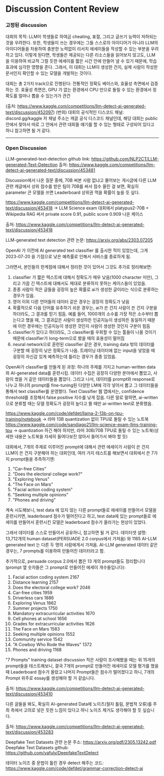 # Discussion Content Review

### 고정된 discussion
대회의 목적: LLM이 학생들로 하여금 cheating, 표절, 그리고 글쓰기 능력이 저하되는 것을 우려한다. 또한, 학생들이 쓰는 경우에는 그들 스스로의 아이디어가 아니라 LLM의 아이디어들을 차용하여 충분한 노력없이 리서치 에세이들을 작성할 수 있는 부분을 우려하고 있다. 이렇게 된다면, 학생들은 제공되는 다른 리소스들을 읽어보지 않고도, LLM을 이용하여 비교적 그럴 듯한 에세이를 짧은 시간 안에 만들어 낼 수 있기 때문에, 학습 효과에 심각한 영향을 준다. 그래서, 이 대회는 LLM이 생성한 건지, 실제 사람이 작성한 문서인지 확인할 수 있는 모델을 개발하는 것이다. 

대회는 총 2가지 track으로 진행된다: 전통적인 정확도 베이스와, 효율성 측면에서 검증하는 것. 효율성 측면은, GPU 가 없는 환경에서 CPU 만으로 돌릴 수 있는 환경에서 정확도를 얼마나 뽑을 수 있는가가 관건


(출처: https://www.kaggle.com/competitions/llm-detect-ai-generated-text/discussion/452097)
(번외)
대회의 공식적인 디스코드 채널:  discord.gg/kaggle 
저 채널 주소는 캐글 공식 디스코드 채널인데, 해당 대회는  public 안에서 찾아서 따로 그 안에서 관련 대회들 얘기를 할 수 있는 형태로 구성되어 있다고 하니 참고하면 될 거 같다. 


-------------------------------------------------------------------------------------------------------------------------------------------
### Open Discussion
LLM-generated-text-detection github link: https://github.com/NLP2CT/LLM-generated-Text-Detection
출처: https://www.kaggle.com/competitions/llm-detect-ai-generated-text/discussion/453481


Discussion에서 나온 질문 중에, 70B 써본 사람 없냐고 물어보는 게시글에 다른 LLM 관련 캐글에서 상위 점수를 받은 팀이 70B를 써서 점수 올린 걸 보면, 확실히 parameter 큰 모델을 쓰면 Leaderboard 상위권 먹을 확률이 높을 듯 싶다. 

https://www.kaggle.com/competitions/llm-detect-ai-generated-text/discussion/453418 -> LLM Science exam 대회에서 platypus2-70B + Wikipedia RAG 써서 private score 0.91, public score 0.909 나온 케이스 

출처: https://www.kaggle.com/competitions/llm-detect-ai-generated-text/discussion/453418

LLM-generated text detection 관련 논문: https://arxiv.org/abs/2303.07205

OpenAI 가 이전에 AI generated text classifier 를 출시한 적이 있었는데, 그게 2023-07-20 을 기점으로 낮은 예측률로 인해서 서비스를 종료하게 됨. 

그러면서, 본인들의 한계점에 대해서 정리한 것이 있어서 그것도 추가로 정리해보면: 
 1. classifier 가 짧은 텍스트에 대해서 정확도가 매우 낮음(1000 character 미만), 그리고 가끔 긴 텍스트에 대해서도 제대로 분류하지 못하는 케이스들이 있었음.
 2. 종종 사람이 적은 글들을 굉장히 높은 확률로 ai가 생성한 글이라는 식으로 분류하는 경우가 있음.
 3. 영어 이외 다른 언어들의 데이터 같은 경우는 굉장히 정확도가 낮음
 4. 확률적으로 다음 단어를 유추하기 쉬운 경우는, ai가 쓴 건지 사람이 쓴 건지 구분을 하더라도, 그 결과를 믿기 힘듬. 예를 들어, 1000개의 소수를 가장 작은 소수부터 뽑는다고 했을 때, 그 결과값은 사람이 생성하든 인공지능이 생성하든 동일하기 때문에 이런 경우에는 인공지능이 생성한 것인지 사람이 생성한 것인지 구분이 힘듬
 5. classifier가 있다고 하더라도, 그 classifier를 우회할 수 있는 툴들이 나올 것이기 때문에 classifier가 long-term으로 봤을 때의 효용성이 떨어짐
 6. neural network으로 훈련된 classifier 같은 경우, training data 밖의 데이터를 구분할 때 굉장히 낮은 정확도가 나옴. 트레이닝 데이터에 없는 input을 넣었을 때 굉장히 자신감 있게 예측하는데 틀리는 경우가 종종 있었음.

 OpenAI가 classifier를 만들게 된 과정: 하나의 주제를 가지고 human-written data와 AI-generated data를 훈련시킴. 데이터 수집은 굉장히 다양한 분야에서 뽑았고, 사람이 썼을 거 같은 데이터들을 뽑았다. 그리고 나서, 데이터를 prompt와 response로 나누고 하나의 prompt를 fine-tuning된 다양한 LM에 각각 넣어서 뽑고 그 데이터들을 통해서 text classifier를 운영했다. Text Classifier 웹 앱에서는, confidence threshold를 조정해서 false positive 지수를 낮게 잡음. 다른 말로 말하면, ai-written으로 분류할 때는 모델 정확도가 굉장히 높다고 뜰 때만 ai-written text로 분류했음.

https://www.kaggle.com/code/defdet/llama-2-13b-on-tpu-training/notebook -> 라마 13B quantization 없이 TPU로 돌릴 수 있는 노트북
https://www.kaggle.com/code/sandiago21/llm-science-exam-llms-training-tpu ->  quantization 하긴 해야 하지만, 라마 30B/70B TPU로 돌릴 수 있는 노트북(상세한 내용은 노트북을 자세히 들여다보진 않아서 들어가서 봐야 할 듯)



대회에서, 7개의 주제로 이루어진 prompt에 대해서 관련 에세이가 사람이 쓴 건지 LLM이 쓴 건지 구분해야 하는 대회인데, 여러 가지 테스트를 해보면서 대회에서 쓴 7가지 prompt들을 추측하기엔: 
1. "Car-free Cities"
2. "Does the electoral college work?"
3. "Exploring Venus"
4. "The Face on Mars"
5. "Facial action coding system"
6. "Seeking multiple opinions"
7. "Phones and driving"

계속 시도해보니, test data 에 있지 않는 다른 prompt들로 에세이를 만들어서 모델을 훈련시키면, leaderboard 점수가 떨어진다고 하고, test data에 있는 prompt들로 에세이를 만들어서 훈련시킨 모델은 leaderboard 점수가 올라가는 현상이 있었다. 

그래서 데이터를 스스로 만들어서 공유하니, 참고하면 될 거 같다. 
데이터셋 설명: 13,712개의 human dataset(PERSUADE 2.0 corpus에서 가져옴) 와 1165 AI-LLM generated text 는 다른 두 명의 사람에게서 가져옴. AI-LLM generated 데이터 같은 경우는, 7 prompts를 이용하여 만들어진 데이터라고 함. 

추가적으로, persuade corpus 2.0에서 뽑은 13 개의 prompt들도 정리합니다(prompt 옆 숫자들은 그 prompt로 만들어진 에세이 개수들입니다):
1. Facial action coding system	2167
2. Distance learning	2157
3. Does the electoral college work?	2046
4. Car-free cities	1959
5. Driverless cars	1886
6. Exploring Venus	1862
7. Summer projects	1750
8. Mandatory extracurricular activities	1670
9. Cell phones at school	1656
10. Grades for extracurricular activities	1626
11. The Face on Mars	1583
12. Seeking multiple opinions	1552
13. Community service	1542
14. "A Cowboy Who Rode the Waves"	1372
15. Phones and driving	1168

"7 Prompts" training dataset discussion 적은 사람이 조사해봤을 때는 위 15개의 prompt들을 테스트해보니, 결국 7개의 prompt로 만들어진 에세이로 모델 평가를 했을 때 Leaderboard 점수가 올랐고 나머지 Prompt들은 점수가 떨어졌다고 하니, 7개의 Prompt 위주로 essay를 생성해야 할 거 같습니다. 



출처: https://www.kaggle.com/competitions/llm-detect-ai-generated-text/discussion/453410

다른 글들을 봐도, 확실히 AI-generated Data에 노이즈(철자 틀림, 문법적 오류)를 주최 측에서 고의로 넣은 듯한 느낌이 있다고 하니 노이즈 제거도 생각해야 할 듯 싶습니다. 

출처: https://www.kaggle.com/competitions/llm-detect-ai-generated-text/discussion/453283


Deepfake Text Datasets 관련 논문 주소: https://arxiv.org/pdf/2305.13242.pdf
Deepfake Text Datasets github: https://github.com/yafuly/DeepfakeTextDetect

데이터 노이즈 중 문법이 틀린 경우 detect 해주는 코드: https://www.kaggle.com/code/defdet/grammar-correction-detect-ai





